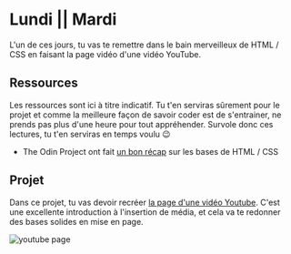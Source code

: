 # Lundi || Mardi
L'un de ces jours, tu vas te remettre dans le bain merveilleux de HTML / CSS en faisant la page vidéo d'une vidéo YouTube.

## Ressources
Les ressources sont ici à titre indicatif. Tu t'en serviras sûrement pour le projet et comme la meilleure façon de savoir coder est de s'entrainer, ne prends pas plus d'une heure pour tout appréhender. Survole donc ces lectures, tu t'en serviras en temps voulu 😉

- The Odin Project ont fait [un bon récap](https://www.theodinproject.com/courses/html5-and-css3/lessons/html5-basics) sur les bases de HTML / CSS

## Projet
Dans ce projet, tu vas devoir recréer [la page d'une vidéo Youtube](https://www.youtube.com/watch?v=V74l_zS1x8E). C'est une excellente introduction à l'insertion de média, et cela va te redonner des bases solides en mise en page.

![youtube page](bla)